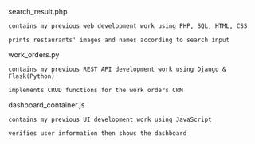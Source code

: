 search_result.php 

	contains my previous web development work using PHP, SQL, HTML, CSS
	
 	prints restaurants' images and names according to search input

work_orders.py

	contains my previous REST API development work using Django & Flask(Python)
	
	implements CRUD functions for the work orders CRM

dashboard_container.js

	contains my previous UI development work using JavaScript
	
	verifies user information then shows the dashboard

